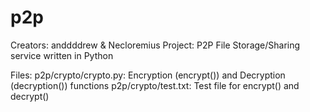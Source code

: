 # p2p

Creators: anddddrew & Necloremius
Project: P2P File Storage/Sharing service written in Python

Files:
p2p/crypto/crypto.py: Encryption (encrypt()) and Decryption (decryption()) functions
p2p/crypto/test.txt: Test file for encrypt() and decrypt()
